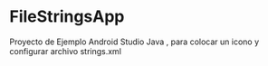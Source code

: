 # FileStringsApp
Proyecto de Ejemplo Android Studio Java , para colocar un icono y configurar archivo strings.xml
